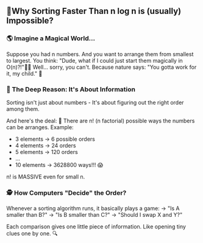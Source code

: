 ## 🎯Why Sorting Faster Than n log n is (usually) Impossible?

### 🌎 Imagine a Magical World...
Suppose you had n numbers.
And you want to arrange them from smallest to largest.
You think: "Dude, what if I could just start them magically in O(n)?!"🧙✨
Well... sorry, you can't.
Because nature says: "You gotta work for it, my child." 🌌

### 🧠 The Deep Reason: It's About <b>Information</b>
Sorting isn't just about numbers -
It's about figuring out the right order among them.

And here's the deal:
🔵 There are n! (n factorial) possible ways the numbers can be arranges.
Example:
 - 3 elements -> 6 possible orders
 - 4 elements -> 24 orders
 - 5 elements -> 120 orders
 - ...
 - 10 elements -> 3628800 ways!!! 😱
 
 n! is MASSIVE even for small n.

 ### 🕵️ How Computers "Decide" the Order?
 Whenever a sorting algorithm runs, it basically plays a game:
 -> "Is A smaller than B?"
 -> "Is B smaller than C?"
 -> "Should I swap X and Y?"

 Each comparison gives one little piece of information.
 Like opening tiny clues one by one. 🔍